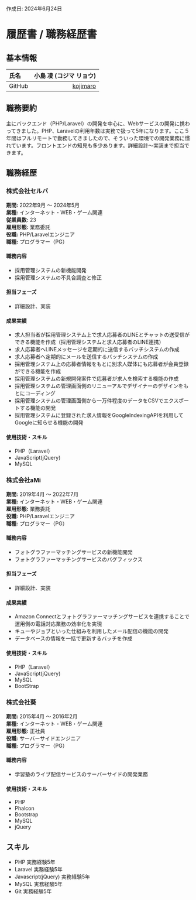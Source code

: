 作成日: 2024年6月24日  

# 履歴書 / 職務経歴書

## 基本情報
| 氏名 | 小島 凌 (コジマ リョウ) | 
|:-----------|------------:|
| GitHub       | [kojimaro](https://github.com/kojimaro])  | 

## 職務要約
主にバックエンド（PHP/Laravel）の開発を中心に、Webサービスの開発に携わってきました。PHP、Laravelの利用年数は実務で扱って5年になります。ここ５年間はフルリモートで勤務してきましたので、そういった環境での開発業務に慣れています。フロントエンドの知見も多少あります。詳細設計〜実装まで担当できます。

## 職務経歴

### 株式会社セルバ
**期間:** 2022年9月 〜 2024年5月  
**業種:** インターネット・WEB・ゲーム関連  
**従業員数:** 23  
**雇用形態:** 業務委託  
**役職:** PHP/Laravelエンジニア  
**職種:** プログラマー（PG）

#### 職務内容
- 採用管理システムの新機能開発
- 採用管理システムの不具合調査と修正

#### 担当フェーズ
- 詳細設計、実装

#### 成果実績
- 求人担当者が採用管理システム上で求人応募者のLINEとチャットの送受信ができる機能を作成（採用管理システムと求人応募者のLINE連携）
- 求人応募者へLINEメッセージを定期的に送信するバッチシステムの作成
- 求人応募者へ定期的にメールを送信するバッチシステムの作成
- 採用管理システム上の応募者情報をもとに別求人媒体にも応募者が会員登録ができる機能を作成
- 採用管理システムの新規開発案件で応募者が求人を検索する機能の作成
- 採用管理システムの管理画面側のリニューアルでデザイナーのデザインをもとにコーディング
- 採用管理システムの管理画面側から一万件程度のデータをCSVでエクスポートする機能の開発
- 採用管理システムに登録された求人情報をGoogleIndexingAPIを利用してGoogleに知らせる機能の開発

#### 使用技術・スキル
- PHP（Laravel）
- JavaScript(jQuery)
- MySQL

### 株式会社aMi
**期間:** 2019年4月 〜 2022年7月  
**業種:** インターネット・WEB・ゲーム関連  
**雇用形態:** 業務委託  
**役職:** PHP/Laravelエンジニア  
**職種:** プログラマー（PG）

#### 職務内容
- フォトグラファーマッチングサービスの新機能開発
- フォトグラファーマッチングサービスのバグフィックス

#### 担当フェーズ
- 詳細設計、実装

#### 成果実績
- Amazon Connectとフォトグラファーマッチングサービスを連携することで運用側の電話対応業務の効率化を実現
- キューやジョブといった仕組みを利用したメール配信の機能の開発
- データベースの情報を一括で更新するバッチを作成

#### 使用技術・スキル
- PHP（Laravel）
- JavaScript(jQuery)
- MySQL
- BootStrap

### 株式会社葵
**期間:** 2015年4月 〜 2016年2月  
**業種:** インターネット・WEB・ゲーム関連  
**雇用形態:** 正社員  
**役職:** サーバーサイドエンジニア  
**職種:** プログラマー（PG）

#### 職務内容
- 学習塾のライブ配信サービスのサーバーサイドの開発業務

#### 使用技術・スキル
- PHP
- Phalcon
- Bootstrap
- MySQL
- jQuery

## スキル
- PHP 実務経験5年
- Laravel 実務経験5年
- Javascript(jQuery) 実務経験5年
- MySQL 実務経験5年
- Git 実務経験5年


